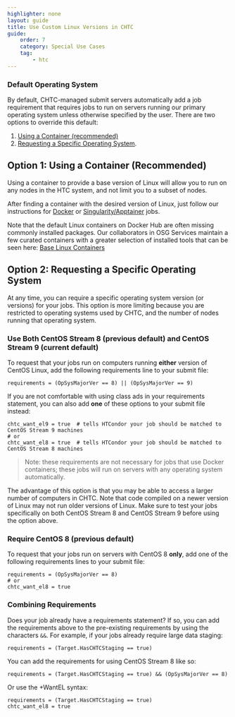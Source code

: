 ```yaml
---
highlighter: none
layout: guide
title: Use Custom Linux Versions in CHTC
guide: 
    order: 7
    category: Special Use Cases
    tag:
        - htc
--- 
```


### Default Operating System

By default, CHTC-managed submit servers automatically add a job 
requirement that requires jobs to run on servers running our primary operating system unless otherwise specified by the user. There are two options to override this
default: 

1. [Using a Container (recommended)](#option-1-using-a-container-recommended)
1. [Requesting a Specific
Operating System](#option-2-requesting-a-specific-operating-system).

## Option 1: Using a Container (Recommended)

Using a container to provide a base version of Linux will allow you to 
run on any nodes in the HTC system, and not limit you to a subset of nodes. 

After finding a container with the desired version of Linux, just follow our instructions 
for [Docker](docker-jobs.html) or [Singularity/Apptainer](singularity-htc.html) jobs. 

Note that the default Linux containers on Docker Hub are often missing commonly installed 
packages. Our collaborators in OSG Services maintain a few curated containers with a 
greater selection of installed tools that 
can be seen here: [Base Linux Containers](https://portal.osg-htc.org/documentation/htc_workloads/using_software/available-containers-list/#base)

## Option 2: Requesting a Specific Operating System

At any time, you can require a specific operating system 
version (or versions) for your jobs. This option is more limiting because 
you are restricted to operating systems used by CHTC, and the number of nodes 
running that operating system. 

### Use Both CentOS Stream 8 (previous default) and CentOS Stream 9 (current default)

To request that your jobs run on computers running **either** version of 
CentOS Linux, add the following requirements line to your submit file:

``` {.sub}
requirements = (OpSysMajorVer == 8) || (OpSysMajorVer == 9)
```
If you are not comfortable with using class ads in your requirements statement, you can also add **one** of these options to your submit file instead: 

```{.sub}
chtc_want_el9 = true  # tells HTCondor your job should be matched to CentOS Stream 9 machines
# or
chtc_want_el8 = true  # tells HTCondor your job should be matched to CentOS Stream 8 machines
```
> Note: these requirements are not necessary for jobs that use Docker containers; 
> these jobs will run on servers with any operating system automatically. 

The advantage of this option is that you may be able to access a
larger number of computers in CHTC. Note that code compiled on a
newer version of Linux may not run older versions of Linux. Make
sure to test your jobs specifically on both CentOS Stream 8 and CentOS Stream 9
before using the option above.

### Require CentOS 8 (previous default)

To request that your jobs run on servers with CentOS 8 **only**, add one of the
following requirements lines to your submit file:

``` {.sub}
requirements = (OpSysMajorVer == 8)
# or 
chtc_want_el8 = true
```

### Combining Requirements

Does your job already have a requirements statement? If so, you can
add the requirements above to the pre-existing requirements by using
the characters `&&`. For example, if your jobs already require large
data staging:

``` {.submit}
requirements = (Target.HasCHTCStaging == true) 
```

You can add the requirements for using CentOS Stream 8 like so:

``` {.submit}
requirements = (Target.HasCHTCStaging == true) && (OpSysMajorVer == 8)
```
Or use the +WantEL syntax: 

``` {.submit}
requirements = (Target.HasCHTCStaging == true)
chtc_want_el8 = true
```




